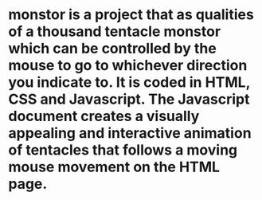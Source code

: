# monstor is a project that as qualities of a thousand tentacle monstor which can be controlled by the mouse to go to whichever direction you indicate to. It is coded in HTML, CSS and Javascript. The Javascript document creates a visually appealing and interactive animation of tentacles that follows a moving mouse movement on the HTML page.
